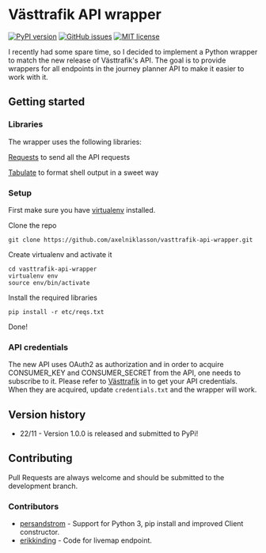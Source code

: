 # Västtrafik API wrapper
[![PyPI version](https://badge.fury.io/py/vasttrafik.svg)](https://badge.fury.io/py/vasttrafik)
[![GitHub issues](https://img.shields.io/github/issues/axelniklasson/vasttrafik-api-wrapper.svg)](https://github.com/axelniklasson/vasttrafik-api-wrapper/issues)
[![MIT license](http://img.shields.io/badge/license-MIT-brightgreen.svg)](http://opensource.org/licenses/MIT)

I recently had some spare time, so I decided to implement a Python wrapper to match the new release of Västtrafik's API. The goal is to provide wrappers for all endpoints in the journey planner API to make it easier to work with it.

## Getting started
### Libraries
The wrapper uses the following libraries:

[Requests](http://docs.python-requests.org/en/latest/) to send all the API requests

[Tabulate](https://pypi.python.org/pypi/tabulate) to format shell output in a sweet way

### Setup
First make sure you have [virtualenv](https://virtualenv.readthedocs.org/en/latest/) installed.

Clone the repo
```
git clone https://github.com/axelniklasson/vasttrafik-api-wrapper.git
```
Create virtualenv and activate it
```
cd vasttrafik-api-wrapper
virtualenv env
source env/bin/activate
```
Install the required libraries
```
pip install -r etc/reqs.txt
```
Done!

### API credentials
The new API uses OAuth2 as authorization and in order to acquire CONSUMER_KEY and CONSUMER_SECRET from the API, one needs to subscribe to it. Please refer to [Västtrafik](https://labs.vasttrafik.se) in to get your API credentials. When they are acquired, update ```credentials.txt``` and the wrapper will work.

## Version history
* 22/11 - Version 1.0.0 is released and submitted to PyPi!

## Contributing
Pull Requests are always welcome and should be submitted to the development branch.

### Contributors
* [persandstrom](https://github.com/persandstrom) - Support for Python 3, pip install and improved Client constructor.
* [erikkinding](https://github.com/erikkinding) - Code for livemap endpoint.
